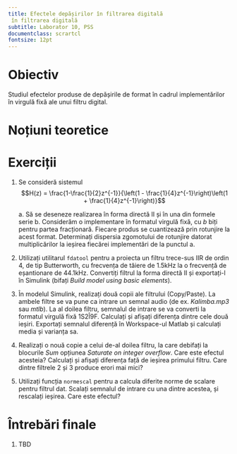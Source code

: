 ```yaml
---
title: Efectele depășirilor în filtrarea digitală
 în filtrarea digitală
subtitle: Laborator 10, PSS
documentclass: scrartcl
fontsize: 12pt
---
```


# Obiectiv

Studiul efectelor produse de depășirile de format în cadrul implementărilor 
în virgulă fixă ale unui filtru digital.

# Noțiuni teoretice


# Exerciții

1. Se consideră sistemul 
	$$H(z) = \frac{1-\frac{1}{2}z^{-1}}{\left(1 - \frac{1}{4}z^{-1}\right)\left(1 + \frac{1}{4}z^{-1}\right)}$$

    a. Să se deseneze realizarea în forma directă II și în una din formele serie
	b. Considerăm o implementare în formatul virgulă fixă, cu $b$ biți pentru partea fracționară.
	Fiecare produs se cuantizează prin rotunjire la acest format.
	Determinați dispersia zgomotului de rotunjire datorat multiplicărilor
	la ieșirea fiecărei implementări de la punctul a.

2. Utilizați utilitarul `fdatool` pentru a proiecta un filtru trece-sus IIR 
de ordin 4, de tip Butterworth, cu frecvența de tăiere de 1.5kHz la 
o frecvență de eșantionare de 44.1kHz. Convertiți filtrul la forma directă II
și exportați-l în Simulink (bifați *Build model using basic elements*).

3. În modelul Simulink, realizați două copii ale filtrului (Copy/Paste). 
La ambele filtre se va pune ca intrare un semnal audio (de ex. *Kalimba.mp3* sau *mtlb*).
La al doilea filtru, semnalul de intrare se va converti la formatul virgulă
fixă 1S2Î9F. Calculați și afișați diferența dintre cele două ieșiri. 
Exportați semnalul diferență în Workspace-ul Matlab și calculați media și varianța sa.

4. Realizați o nouă copie a celui de-al doilea filtru, la care debifați la blocurile *Sum* opțiunea *Saturate on integer overflow*.
Care este efectul acesteia? Calculați și afișați diferența față de ieșirea primului filtru.
Care dintre filtrele 2 și 3 produce erori mai mici?

5. Utilizați funcția `normescal` pentru a calcula diferite norme de scalare pentru filtrul dat.
Scalați semnalul de intrare cu una dintre acestea, și rescalați ieșirea. Care este efectul?

# Întrebări finale

1. TBD
